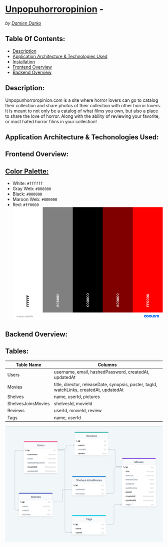 # [Unpopuhorroropinion](https://unpopuhorroropinion.com/) - 
*by [Damien Darko](https://damiendarko.com/)*

Table Of Contents:
---
- [Description](https://github.com/djangothesolarboy/unpopuhorroropinion#description)
- [Application Architecture & Technologies Used](https://github.com/djangothesolarboy/unpopuhorroropinion#application-architecture--techonologies-used)
- [Installation](https://github.com/djangothesolarboy/unpopuhorroropinion#installation)
- [Frontend Overview](https://github.com/djangothesolarboy/unpopuhorroropinion#frontend-overview)
- [Backend Overview](https://github.com/djangothesolarboy/unpopuhorroropinion#backend-overview)

Description:
---
Unpopunhorroropinion.com is a site where horror lovers can go to catalog their collection and share photos of their collection with other horror lovers. It is meant to not only be a catalog of what films you own, but also a place to share the love of horror. Along with the ability of reviewing your favorite, or most hated horror films in your collection!

Application Architecture & Techonologies Used:
---


Frontend Overview:
---

[Color Palette:](https://coolors.co/ffffff-808080-000000-800000-ff0000)
---
- White: `#ffffff`
- Gray Web: `#808080`
- Black: `#000000`
- Maroon Web: `#800000`
- Red: `#ff0000`  
![unpop-palette](./readme-resources/unpop-palette.png)

Backend Overview:
---

Tables:
---
Table Name | Columns
---|---
Users | username, email, hashedPassword, createdAt, updatedAt
Movies | title, director, releaseDate, synopsis, poster, tagId, watchLinks, createdAt, updatedAt
Shelves | name, userId, pictures
ShelvesJoinsMovies | shelvesId, movieId
Reviews | userId, movieId, review
Tags | name, userId

![db-diagram](./readme-resources/unpop-db.png)